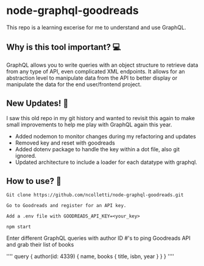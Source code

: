 # node-graphql-goodreads
This repo is a learning excerise for me to understand and use GraphQL.

## Why is this tool important? 💻
GraphQL allows you to write queries with an object structure to retrieve data from any type of API, even complicated XML endpoints. It allows for an abstraction level to manipulate data from the API to better display or manipulate the data for the end user/frontend project.

## New Updates! 🎊
I saw this old repo in my git history and wanted to revisit this again to make small improvements to help me play with GraphQL again this year.

- Added nodemon to monitor changes during my refactoring and updates
- Removed key and reset with goodreads
- Added dotenv package to handle the key within a dot file, also git ignored.
- Updated architecture to include a loader for each datatype with graphql.


## How to use? 🤔
```
Git clone https://github.com/ncolletti/node-graphql-goodreads.git

Go to Goodreads and register for an API key.

Add a .env file with GOODREADS_API_KEY=<your_key>

npm start
```

Enter different GraphQL queries with author ID #'s to ping Goodreads API and grab their list of books

''''
query {
  author(id: 4339) {
    name,
    books {
      title,
      isbn,
      year
    }
  }
}
''''
